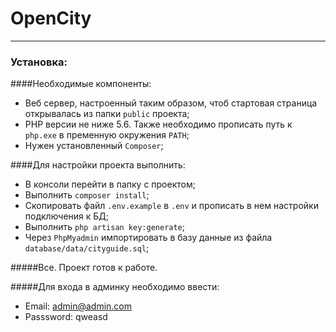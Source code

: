 # OpenCity
***
### Установка:  
####Необходимые компоненты:
* Веб сервер, настроенный таким образом, чтоб стартовая страница открывалась из папки `public` проекта; 
* PHP версии не ниже 5.6. Также необходимо прописать путь к `php.exe` в пременную окружения `PATH`;
* Нужен установленный `Composer`;

####Для настройки проекта выполнить:
* В консоли перейти в папку с проектом;
* Выполнить `composer install`;  
* Скопировать файл `.env.example` в `.env` и прописать в нем настройки подключения к БД;
* Выполнить `php artisan key:generate`;
* Через `PhpMyadmin` импортировать в базу данные из файла `database/data/cityguide.sql`;

#####Все. Проект готов к работе.  

#####Для входа в админку необходимо ввести:
* Email: admin@admin.com
* Passsword: qweasd
